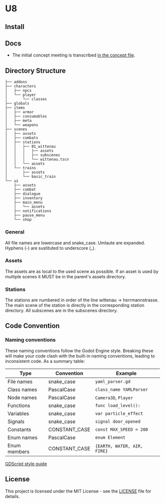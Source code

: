 # U8

## Install

## Docs
- The initial concept meeting is transcribed [in the concept file](docs/concept.md).

## Directory Structure

```
├── addons
├── characters
│   ├── npcs
│   └── player
│       └── classes
├── globals
├── items
│   ├── armor
│   ├── consumables
│   ├── meta
│   └── weapons
├── scenes
│   ├── assets
│   ├── combats
│   ├── stations
│   │   ├── 01_wittenau
│   │   │   ├── assets
│   │   │   ├── subscenes
│   │   │   └── wittenau.tscn
│   │   └── assets
│   └── trains
│       ├── assets
│       └── basic_train
└── ui
    ├── assets
    ├── combat
    ├── dialogue
    ├── inventory
    ├── main_menu
    │   └── assets
    ├── notifications
    ├── pause_menu
    └── shop
```

### General
All file names are lowercase and snake_case. Umlaute are expanded. Hyphens (-) are sustituted to underscore (_).

### Assets
The assets are as local to the used scene as possible. If an asset is used by multiple scenes it MUST be in the parent's assets directory.

### Stations
The stations are numbered in order of the line wittenau -> herrmannstrasse.
The main scene of the station is directly in the corresponding station directory. All subscenes are in the subscenes directory.

## Code Convention

### Naming conventions

These naming conventions follow the Godot Engine style. Breaking these
will make your code clash with the built-in naming conventions, leading
to inconsistent code. As a summary table:

| Type         | Convention    | Example                     |
|--------------|---------------|-----------------------------|
| File names   | snake_case    | `yaml_parser.gd`            |
| Class names  | PascalCase    | `class_name YAMLParser`     |
| Node names   | PascalCase    | `Camera3D`, `Player`        |
| Functions    | snake_case    | `func load_level():`        |
| Variables    | snake_case    | `var particle_effect`       |
| Signals      | snake_case    | `signal door_opened`        |
| Constants    | CONSTANT_CASE | `const MAX_SPEED = 200`     |
| Enum names   | PascalCase    | `enum Element`              |
| Enum members | CONSTANT_CASE | `{EARTH, WATER, AIR, FIRE}` |

[GDScript style guide](https://docs.godotengine.org/en/stable/tutorials/scripting/gdscript/gdscript_styleguide.html)

## License
This project is licensed under the MIT License - see the [LICENSE](./LICENSE) file for details.

